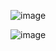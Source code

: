 ![image](https://github.com/Chaiyapa/03376836-OOP-2566-Lab-11/assets/144195729/120f860c-e98d-4d08-9c65-8aad20a884cd)

![image](https://github.com/Chaiyapa/03376836-OOP-2566-Lab-11/assets/144195729/bb58f5ef-c1a3-4f06-b330-2bc17b211fcb)
